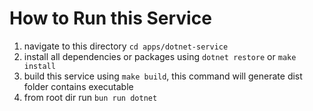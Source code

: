 # How to Run this Service

1. navigate to this directory `cd apps/dotnet-service`
2. install all dependencies or packages using `dotnet restore` or `make install`
3. build this service using `make build`, this command will generate dist folder contains executable
4. from root dir run `bun run dotnet`